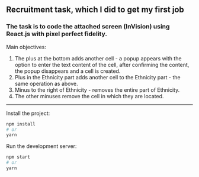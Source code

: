 ## Recruitment task, which I did to get my first job

### The task is to code the attached screen (InVision) using React.js with pixel perfect fidelity.

Main objectives:

1. The plus at the bottom adds another cell - a popup appears with the option to enter the text content of the cell, after confirming the content, the popup disappears and a cell is created.
2. Plus in the Ethnicity part adds another cell to the Ethnicity part - the same operation as above.
3. Minus to the right of Ethnicity - removes the entire part of Ethnicity.
4. The other minuses remove the cell in which they are located.

---

Install the project:

```bash
npm install
# or
yarn
```

Run the development server:

```bash
npm start
# or
yarn
```
